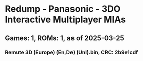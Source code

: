 # Redump - Panasonic - 3DO Interactive Multiplayer MIAs
## Games: 1, ROMs: 1, as of 2025-03-25

### Remute 3D (Europe) (En,De) (Unl).bin, CRC: 2b9e1cdf
